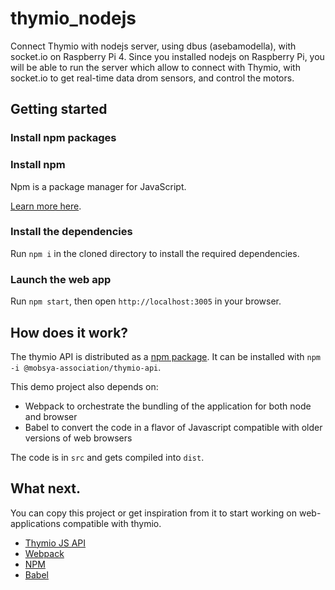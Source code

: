 # thymio_nodejs


Connect Thymio with nodejs server, using dbus (asebamodella), with socket.io on Raspberry Pi 4.
Since you installed nodejs on Raspberry Pi, you will be able to run the server which allow to connect with Thymio, with socket.io to get real-time data drom sensors, and control the motors. 

## Getting started

### Install npm packages

### Install npm

Npm is a package manager for JavaScript.

[Learn more here](https://docs.npmjs.com/getting-started/installing-node#install-npm--manage-npm-versions).



### Install the dependencies

Run `npm i` in the cloned directory to install the required dependencies.

### Launch the web app

Run `npm start`, then open `http://localhost:3005` in your browser.


## How does it work?

The thymio API is distributed as a [npm package](https://www.npmjs.com/package/@mobsya-association/thymio-api).
It can be installed with `npm -i @mobsya-association/thymio-api`.

This demo project also depends on:
* Webpack to orchestrate the bundling of the application for both node and browser
* Babel to convert the code in a flavor of Javascript compatible with older versions of web browsers

The code is in `src` and gets compiled into `dist`.

## What next.

You can copy this project or get inspiration from it to start working on web-applications compatible with thymio.

* [Thymio JS API](https://readthedocs.org/projects/aseba/)
* [Webpack](https://webpack.js.org/)
* [NPM](https://docs.npmjs.com/)
* [Babel](https://babeljs.io/)